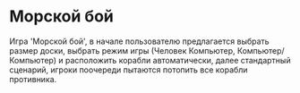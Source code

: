 # Морской бой


Игра 'Морской бой', в начале пользователю предлагается выбрать размер доски, выбрать режим игры (Человек Компьютер, Компьютер/Компьютер) и расположить корабли автоматически, далее стандартный сценарий, игроки поочереди пытаются потопить все корабли противника.   
